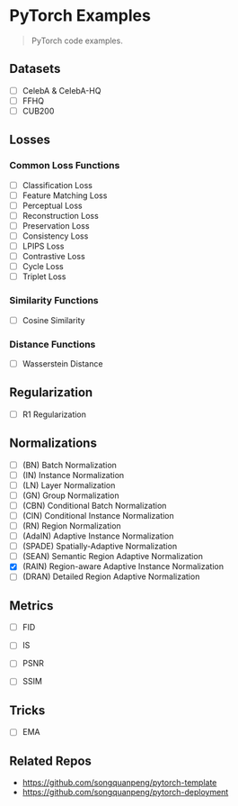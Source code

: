 # PyTorch Examples

> PyTorch code examples.

## Datasets
+ [ ] CelebA & CelebA-HQ
+ [ ] FFHQ
+ [ ] CUB200

## Losses
### Common Loss Functions
+ [ ] Classification Loss
+ [ ] Feature Matching Loss
+ [ ] Perceptual Loss
+ [ ] Reconstruction Loss
+ [ ] Preservation Loss
+ [ ] Consistency Loss
+ [ ] LPIPS Loss
+ [ ] Contrastive Loss
+ [ ] Cycle Loss
+ [ ] Triplet Loss

### Similarity Functions
+ [ ] Cosine Similarity

### Distance Functions
+ [ ] Wasserstein Distance

## Regularization
+ [ ] R1 Regularization

## Normalizations
+ [ ] (BN) Batch Normalization
+ [ ] (IN) Instance Normalization
+ [ ] (LN) Layer Normalization
+ [ ] (GN) Group Normalization
+ [ ] (CBN) Conditional Batch Normalization
+ [ ] (CIN) Conditional Instance Normalization
+ [ ] (RN) Region Normalization
+ [ ] (AdaIN) Adaptive Instance Normalization
+ [ ] (SPADE) Spatially-Adaptive Normalization
+ [ ] (SEAN) Semantic Region Adaptive Normalization
+ [x] (RAIN) Region-aware Adaptive Instance Normalization
+ [ ] (DRAN) Detailed Region Adaptive Normalization

## Metrics
+ [ ] FID
+ [ ] IS
+ [ ] PSNR
+ [ ] SSIM


## Tricks
+ [ ] EMA

## Related Repos
+ https://github.com/songquanpeng/pytorch-template
+ https://github.com/songquanpeng/pytorch-deployment